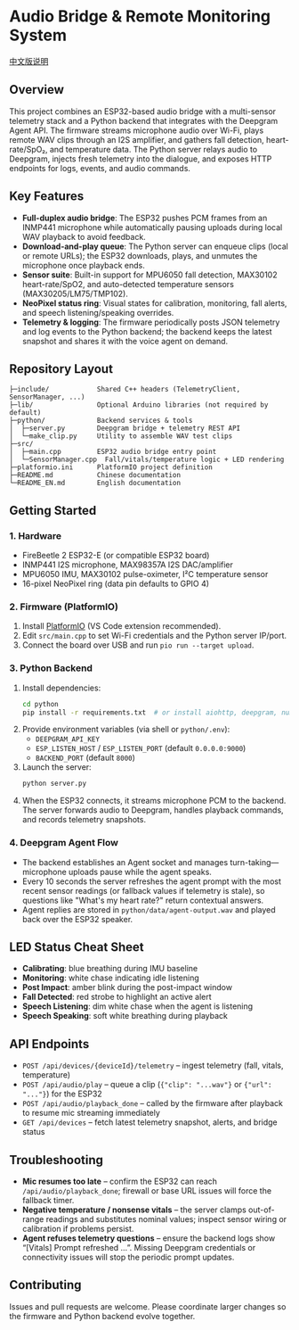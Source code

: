 # Audio Bridge & Remote Monitoring System
[中文版说明](README.md)

## Overview
This project combines an ESP32-based audio bridge with a multi-sensor telemetry stack and a Python backend that integrates with the Deepgram Agent API. The firmware streams microphone audio over Wi-Fi, plays remote WAV clips through an I2S amplifier, and gathers fall detection, heart-rate/SpO₂, and temperature data. The Python server relays audio to Deepgram, injects fresh telemetry into the dialogue, and exposes HTTP endpoints for logs, events, and audio commands.

## Key Features
- **Full-duplex audio bridge**: The ESP32 pushes PCM frames from an INMP441 microphone while automatically pausing uploads during local WAV playback to avoid feedback.
- **Download-and-play queue**: The Python server can enqueue clips (local or remote URLs); the ESP32 downloads, plays, and unmutes the microphone once playback ends.
- **Sensor suite**: Built-in support for MPU6050 fall detection, MAX30102 heart-rate/SpO2, and auto-detected temperature sensors (MAX30205/LM75/TMP102).
- **NeoPixel status ring**: Visual states for calibration, monitoring, fall alerts, and speech listening/speaking overrides.
- **Telemetry & logging**: The firmware periodically posts JSON telemetry and log events to the Python backend; the backend keeps the latest snapshot and shares it with the voice agent on demand.

## Repository Layout
```
├─include/            Shared C++ headers (TelemetryClient, SensorManager, ...)
├─lib/                Optional Arduino libraries (not required by default)
├─python/             Backend services & tools
│  ├─server.py        Deepgram bridge + telemetry REST API
│  └─make_clip.py     Utility to assemble WAV test clips
├─src/
│  ├─main.cpp         ESP32 audio bridge entry point
│  └─SensorManager.cpp  Fall/vitals/temperature logic + LED rendering
├─platformio.ini      PlatformIO project definition
├─README.md           Chinese documentation
└─README_EN.md        English documentation
```

## Getting Started
### 1. Hardware
- FireBeetle 2 ESP32-E (or compatible ESP32 board)
- INMP441 I2S microphone, MAX98357A I2S DAC/amplifier
- MPU6050 IMU, MAX30102 pulse-oximeter, I²C temperature sensor
- 16-pixel NeoPixel ring (data pin defaults to GPIO 4)

### 2. Firmware (PlatformIO)
1. Install [PlatformIO](https://platformio.org/) (VS Code extension recommended).
2. Edit `src/main.cpp` to set Wi-Fi credentials and the Python server IP/port.
3. Connect the board over USB and run `pio run --target upload`.

### 3. Python Backend
1. Install dependencies:
   ```bash
   cd python
   pip install -r requirements.txt  # or install aiohttp, deepgram, numpy, etc. manually
   ```
2. Provide environment variables (via shell or `python/.env`):
   - `DEEPGRAM_API_KEY`
   - `ESP_LISTEN_HOST` / `ESP_LISTEN_PORT` (default `0.0.0.0:9000`)
   - `BACKEND_PORT` (default `8000`)
3. Launch the server:
   ```bash
   python server.py
   ```
4. When the ESP32 connects, it streams microphone PCM to the backend. The server forwards audio to Deepgram, handles playback commands, and records telemetry snapshots.

### 4. Deepgram Agent Flow
- The backend establishes an Agent socket and manages turn-taking—microphone uploads pause while the agent speaks.
- Every 10 seconds the server refreshes the agent prompt with the most recent sensor readings (or fallback values if telemetry is stale), so questions like "What's my heart rate?" return contextual answers.
- Agent replies are stored in `python/data/agent-output.wav` and played back over the ESP32 speaker.

## LED Status Cheat Sheet
- **Calibrating**: blue breathing during IMU baseline
- **Monitoring**: white chase indicating idle listening
- **Post Impact**: amber blink during the post-impact window
- **Fall Detected**: red strobe to highlight an active alert
- **Speech Listening**: dim white chase when the agent is listening
- **Speech Speaking**: soft white breathing during playback

## API Endpoints
- `POST /api/devices/{deviceId}/telemetry` – ingest telemetry (fall, vitals, temperature)
- `POST /api/audio/play` – queue a clip (`{"clip": "...wav"}` or `{"url": "..."}`) for the ESP32
- `POST /api/audio/playback_done` – called by the firmware after playback to resume mic streaming immediately
- `GET /api/devices` – fetch latest telemetry snapshot, alerts, and bridge status

## Troubleshooting
- **Mic resumes too late** – confirm the ESP32 can reach `/api/audio/playback_done`; firewall or base URL issues will force the fallback timer.
- **Negative temperature / nonsense vitals** – the server clamps out-of-range readings and substitutes nominal values; inspect sensor wiring or calibration if problems persist.
- **Agent refuses telemetry questions** – ensure the backend logs show “[Vitals] Prompt refreshed …”. Missing Deepgram credentials or connectivity issues will stop the periodic prompt updates.

## Contributing
Issues and pull requests are welcome. Please coordinate larger changes so the firmware and Python backend evolve together.
